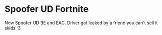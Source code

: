 # Spoofer UD Fortnite
New Spoofer UD BE and EAC. Driver got leaked by a friend you can't sell it skids :3







